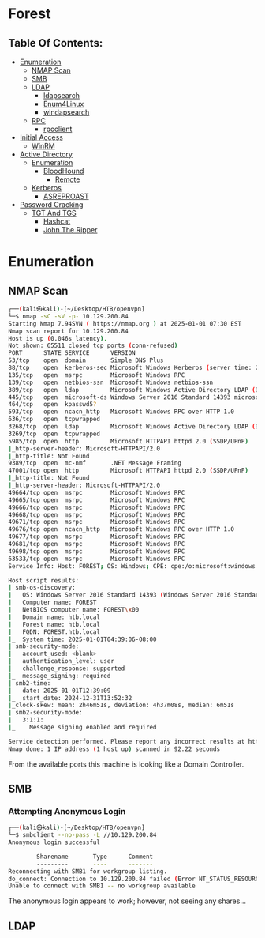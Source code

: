 # Forest

## Table Of Contents:
<!--ts-->
  * [Enumeration](#enumeration)
    * [NMAP Scan](#nmap-scan)
    * [SMB](#smb)
    * [LDAP](#ldap)
      * [ldapsearch](#ldapsearch)
      * [Enum4Linux](#enum4linux)
      * [windapsearch](#windapsearch)
    * [RPC](#rpc)
      * [rpcclient](#rpcclient)
 * [Initial Access](#initial-access)
   * [WinRM](#winrm)
 * [Active Directory](#active-directory)
   * [Enumeration](#enumeration)
     * [BloodHound](#bloodhound)
       * [Remote](#remote)
   * [Kerberos](#kerberos)
     * [ASREPROAST](#asreproast)
* [Password Cracking](#password-cracking)
  * [TGT And TGS](#tgt-and-tgs)
    * [Hashcat](#hashcat)
    * [John The Ripper](#john-the-ripper)
<!--te-->

# **Enumeration**

## **NMAP Scan**
```bash
┌──(kali㉿kali)-[~/Desktop/HTB/openvpn]
└─$ nmap -sC -sV -p- 10.129.200.84                 
Starting Nmap 7.94SVN ( https://nmap.org ) at 2025-01-01 07:30 EST
Nmap scan report for 10.129.200.84
Host is up (0.046s latency).
Not shown: 65511 closed tcp ports (conn-refused)
PORT      STATE SERVICE      VERSION
53/tcp    open  domain       Simple DNS Plus
88/tcp    open  kerberos-sec Microsoft Windows Kerberos (server time: 2025-01-01 12:38:16Z)
135/tcp   open  msrpc        Microsoft Windows RPC
139/tcp   open  netbios-ssn  Microsoft Windows netbios-ssn
389/tcp   open  ldap         Microsoft Windows Active Directory LDAP (Domain: htb.local, Site: Default-First-Site-Name)
445/tcp   open  microsoft-ds Windows Server 2016 Standard 14393 microsoft-ds (workgroup: HTB)
464/tcp   open  kpasswd5?
593/tcp   open  ncacn_http   Microsoft Windows RPC over HTTP 1.0
636/tcp   open  tcpwrapped
3268/tcp  open  ldap         Microsoft Windows Active Directory LDAP (Domain: htb.local, Site: Default-First-Site-Name)
3269/tcp  open  tcpwrapped
5985/tcp  open  http         Microsoft HTTPAPI httpd 2.0 (SSDP/UPnP)
|_http-server-header: Microsoft-HTTPAPI/2.0
|_http-title: Not Found
9389/tcp  open  mc-nmf       .NET Message Framing
47001/tcp open  http         Microsoft HTTPAPI httpd 2.0 (SSDP/UPnP)
|_http-title: Not Found
|_http-server-header: Microsoft-HTTPAPI/2.0
49664/tcp open  msrpc        Microsoft Windows RPC
49665/tcp open  msrpc        Microsoft Windows RPC
49666/tcp open  msrpc        Microsoft Windows RPC
49668/tcp open  msrpc        Microsoft Windows RPC
49671/tcp open  msrpc        Microsoft Windows RPC
49676/tcp open  ncacn_http   Microsoft Windows RPC over HTTP 1.0
49677/tcp open  msrpc        Microsoft Windows RPC
49681/tcp open  msrpc        Microsoft Windows RPC
49698/tcp open  msrpc        Microsoft Windows RPC
63533/tcp open  msrpc        Microsoft Windows RPC
Service Info: Host: FOREST; OS: Windows; CPE: cpe:/o:microsoft:windows

Host script results:
| smb-os-discovery: 
|   OS: Windows Server 2016 Standard 14393 (Windows Server 2016 Standard 6.3)
|   Computer name: FOREST
|   NetBIOS computer name: FOREST\x00
|   Domain name: htb.local
|   Forest name: htb.local
|   FQDN: FOREST.htb.local
|_  System time: 2025-01-01T04:39:06-08:00
| smb-security-mode: 
|   account_used: <blank>
|   authentication_level: user
|   challenge_response: supported
|_  message_signing: required
| smb2-time: 
|   date: 2025-01-01T12:39:09
|_  start_date: 2024-12-31T13:52:32
|_clock-skew: mean: 2h46m51s, deviation: 4h37m08s, median: 6m51s
| smb2-security-mode: 
|   3:1:1: 
|_    Message signing enabled and required

Service detection performed. Please report any incorrect results at https://nmap.org/submit/ .
Nmap done: 1 IP address (1 host up) scanned in 92.22 seconds

```

From the available ports this machine is looking like a Domain Controller.

## **SMB**

### Attempting Anonymous Login

```bash
┌──(kali㉿kali)-[~/Desktop/HTB/openvpn]
└─$ smbclient --no-pass -L //10.129.200.84
Anonymous login successful

        Sharename       Type      Comment
        ---------       ----      -------
Reconnecting with SMB1 for workgroup listing.
do_connect: Connection to 10.129.200.84 failed (Error NT_STATUS_RESOURCE_NAME_NOT_FOUND)
Unable to connect with SMB1 -- no workgroup available

```

The anonymous login appears to work; however, not seeing any shares...

## **LDAP**
